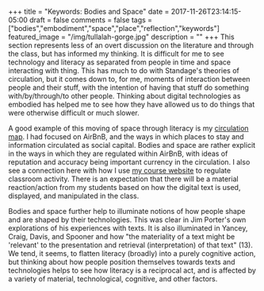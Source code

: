 +++
title = "Keywords: Bodies and Space"
date = 2017-11-26T23:14:15-05:00
draft = false
comments = false
tags = ["bodies","embodiment","space","place","reflection","keywords"]
featured_image = "/img/tullalah-gorge.jpg"
description = ""
+++
This section represents less of an overt discussion on the literature and through the class, but has informed my thinking. It is difficult for me to see technology and literacy as separated from people in time and space interacting with thing. This has much to do with Standage's theories of circulation, but it comes down to, for me, moments of interaction between people and their stuff, with the intention of having that stuff do something with/by/through/to other people. Thinking about digital technologies as embodied has helped me to see how they have allowed us to do things that were otherwise difficult or much slower.

A good example of this moving of space through literacy is my [circulation map](/post/selection-2/). I had focused on AirBnB, and the ways in which places to stay and information circulated as social capital. Bodies and space are rather explicit in the ways in which they are regulated within AirBnB, with ideas of reputation and accuracy being important currency in the circulation. I also see a connection here with how I use [my course website](/posts/outside-artifact-1) to regulate classroom activity. There is an expectation that there will be a material reaction/action from my students based on how the digital text is used, displayed, and manipulated in the class.

Bodies and space further help to illuminate notions of how people shape and are shaped by their technologies. This was clear in Jim Porter's own explorations of his experiences with texts. It is also illuminated in Yancey, Craig, Davis, and Spooner and how "the materiality of a text might be 'relevant' to the presentation and retrieval (interpretation) of that text" (13). We tend, it seems, to flatten literacy (broadly) into a purely cognitive action, but thinking about how people position themselves towards texts and technologies helps to see how literacy is a reciprocal act, and is affected by a variety of material, technological, cognitive, and other factors. 
